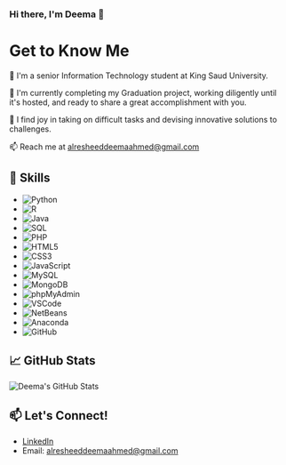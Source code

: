 ### Hi there, I'm Deema 👋

# Get to Know Me

🏫 I'm a senior Information Technology student at King Saud University.

📝 I'm currently completing my Graduation project, working diligently until it's hosted, and ready to share a great accomplishment with you.

👯 I find joy in taking on difficult tasks and devising innovative solutions to challenges.

📫 Reach me at [alresheeddeemaahmed@gmail.com](mailto:alresheeddeemaahmed@gmail.com)


## 🚀 Skills

- ![Python](https://raw.githubusercontent.com/devicons/devicon/master/icons/python/python-original.svg)
- ![R](https://raw.githubusercontent.com/devicons/devicon/master/icons/r/r-original.svg)
- ![Java](https://raw.githubusercontent.com/devicons/devicon/master/icons/java/java-original.svg)
- ![SQL](https://raw.githubusercontent.com/devicons/devicon/master/icons/sql/sql-original.svg)
- ![PHP](https://raw.githubusercontent.com/devicons/devicon/master/icons/php/php-original.svg)
- ![HTML5](https://raw.githubusercontent.com/devicons/devicon/master/icons/html5/html5-original.svg)
- ![CSS3](https://raw.githubusercontent.com/devicons/devicon/master/icons/css3/css3-original.svg)
- ![JavaScript](https://raw.githubusercontent.com/devicons/devicon/master/icons/javascript/javascript-original.svg)
- ![MySQL](https://raw.githubusercontent.com/devicons/devicon/master/icons/mysql/mysql-original.svg)
- ![MongoDB](https://raw.githubusercontent.com/devicons/devicon/master/icons/mongodb/mongodb-original.svg)
- ![phpMyAdmin](https://raw.githubusercontent.com/devicons/devicon/master/icons/phpmyadmin/phpmyadmin-original.svg)
- ![VSCode](https://raw.githubusercontent.com/devicons/devicon/master/icons/vscode/vscode-original.svg)
- ![NetBeans](https://raw.githubusercontent.com/devicons/devicon/master/icons/netbeans/netbeans-original.svg)
- ![Anaconda](https://raw.githubusercontent.com/devicons/devicon/master/icons/anaconda/anaconda-original.svg)
- ![GitHub](https://raw.githubusercontent.com/devicons/devicon/master/icons/github/github-original.svg)

## 📈 GitHub Stats

![Deema's GitHub Stats](https://github-readme-stats.vercel.app/api?username=Deema25Ra&show_icons=true&count_private=true)

## 📫 Let's Connect!
 - [LinkedIn](https://www.linkedin.com/in/deema-alresheed-19566b213/?utm_source=share&utm_campaign=share_via&utm_content=profile&utm_medium=ios_app)
 - Email: [alresheeddeemaahmed@gmail.com](mailto:alresheeddeemaahmed@gmail.com)


